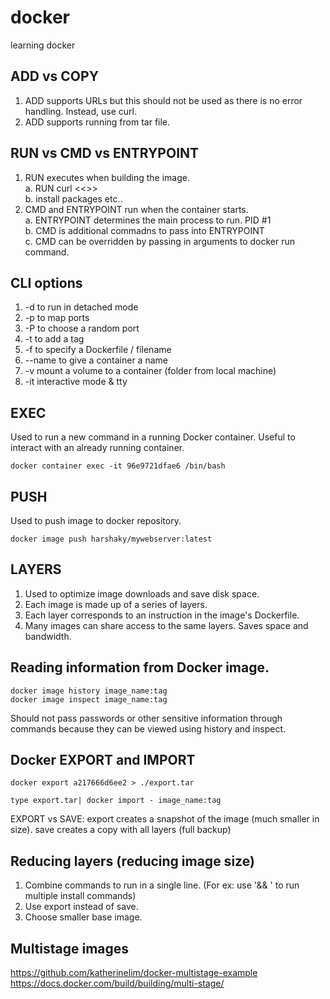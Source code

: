 # docker
learning docker

## ADD vs COPY

1. ADD supports URLs but this should not be used as there is no error handling. Instead, use curl.
2. ADD supports running from tar file.

## RUN vs CMD vs ENTRYPOINT

1. RUN executes when building the image. <br>
    a. RUN curl <<<URL>>> <br>
    b. install packages etc.. <br>
2. CMD and ENTRYPOINT run when the container starts. <br>
    a. ENTRYPOINT determines the main process to run. PID #1<br>
    b. CMD is additional commadns to pass into ENTRYPOINT<br>
    c. CMD can be overridden by passing in arguments to docker run command.<br>

## CLI options
1. -d to run in detached mode
2. -p to map ports
3. -P to choose a random port
4. -t to add a tag
5. -f to specify a Dockerfile / filename
6. --name to give a container a name
7. -v mount a volume to a container (folder from local machine)
8. -it interactive mode & tty

## EXEC 

Used to run a new command in a running Docker container. Useful to interact with an already running container.
```
docker container exec -it 96e9721dfae6 /bin/bash
```

## PUSH

Used to push image to docker repository.
```
docker image push harshaky/mywebserver:latest
```

## LAYERS

1. Used to optimize image downloads and save disk space. 
2. Each image is made up of a series of layers.
3. Each layer corresponds to an instruction in the image's Dockerfile.
4. Many images can share access to the same layers. Saves space and bandwidth. 

## Reading information from Docker image.
```
docker image history image_name:tag
docker image inspect image_name:tag
```
Should not pass passwords or other sensitive information through commands because they can be viewed using history and inspect.

## Docker EXPORT and IMPORT
```
docker export a217666d6ee2 > ./export.tar
```
```
type export.tar| docker import - image_name:tag
```
EXPORT vs SAVE: export creates a snapshot of the image (much smaller in size). save creates a copy with all layers (full backup)

## Reducing layers (reducing image size)
1. Combine commands to run in a single line. (For ex: use '&& \' to run multiple install commands)
2. Use export instead of save.
3. Choose smaller base image.

## Multistage images
https://github.com/katherinelim/docker-multistage-example
https://docs.docker.com/build/building/multi-stage/